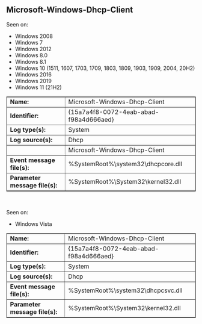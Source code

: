 ## Microsoft-Windows-Dhcp-Client

Seen on:
* Windows 2008
* Windows 7
* Windows 2012
* Windows 8.0
* Windows 8.1
* Windows 10 (1511, 1607, 1703, 1709, 1803, 1809, 1903, 1909, 2004, 20H2)
* Windows 2016
* Windows 2019
* Windows 11 (21H2)

<table border="1" class="docutils">
  <tbody>
    <tr>
      <td><b>Name:</b></td>
      <td>Microsoft-Windows-Dhcp-Client</td>
    </tr>
    <tr>
      <td><b>Identifier:</b></td>
      <td>{15a7a4f8-0072-4eab-abad-f98a4d666aed}</td>
    </tr>
    <tr>
      <td><b>Log type(s):</b></td>
      <td>System</td>
    </tr>
    <tr>
      <td><b>Log source(s):</b></td>
      <td>Dhcp</td>
    </tr>
    <tr>
      <td>&nbsp;</td>
      <td>Microsoft-Windows-Dhcp-Client</td>
    </tr>
    <tr>
      <td><b>Event message file(s):</b></td>
      <td>%SystemRoot%\system32\dhcpcore.dll</td>
    </tr>
    <tr>
      <td><b>Parameter message file(s):</b></td>
      <td>%SystemRoot%\System32\kernel32.dll</td>
    </tr>
  </tbody>
</table>

&nbsp;

Seen on:
* Windows Vista

<table border="1" class="docutils">
  <tbody>
    <tr>
      <td><b>Name:</b></td>
      <td>Microsoft-Windows-Dhcp-Client</td>
    </tr>
    <tr>
      <td><b>Identifier:</b></td>
      <td>{15a7a4f8-0072-4eab-abad-f98a4d666aed}</td>
    </tr>
    <tr>
      <td><b>Log type(s):</b></td>
      <td>System</td>
    </tr>
    <tr>
      <td><b>Log source(s):</b></td>
      <td>Dhcp</td>
    </tr>
    <tr>
      <td><b>Event message file(s):</b></td>
      <td>%SystemRoot%\system32\dhcpcsvc.dll</td>
    </tr>
    <tr>
      <td><b>Parameter message file(s):</b></td>
      <td>%SystemRoot%\System32\kernel32.dll</td>
    </tr>
  </tbody>
</table>

&nbsp;

